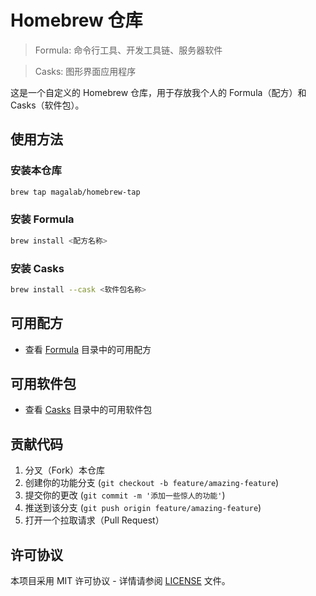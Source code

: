 # Homebrew 仓库

> Formula: 命令行工具、开发工具链、服务器软件

> Casks: 图形界面应用程序

这是一个自定义的 Homebrew 仓库，用于存放我个人的 Formula（配方）和 Casks（软件包）。

## 使用方法

### 安装本仓库
```bash
brew tap magalab/homebrew-tap
```

### 安装 Formula
```bash
brew install <配方名称>
```

### 安装 Casks
```bash
brew install --cask <软件包名称>
```

## 可用配方
- 查看 [Formula](Formula/) 目录中的可用配方

## 可用软件包
- 查看 [Casks](Casks/) 目录中的可用软件包

## 贡献代码
1. 分叉（Fork）本仓库
2. 创建你的功能分支 (`git checkout -b feature/amazing-feature`)
3. 提交你的更改 (`git commit -m '添加一些惊人的功能'`)
4. 推送到该分支 (`git push origin feature/amazing-feature`)
5. 打开一个拉取请求（Pull Request）

## 许可协议
本项目采用 MIT 许可协议 - 详情请参阅 [LICENSE](LICENSE) 文件。
